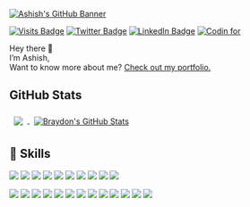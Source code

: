 [![Ashish's GitHub Banner](https://i.imgur.com/VXZ38j1.png)](https://ashish.ch)

[![Visits Badge](https://badges.pufler.dev/visits/pandawhocodes/pandawhocodes)](https://ashish.ch)
[![Twitter Badge](https://img.shields.io/badge/Twitter-Profile-informational?style=flat&logo=twitter&logoColor=white&color=1CA2F1)](https://twitter.com/ashish_che)
[![LinkedIn Badge](https://img.shields.io/badge/LinkedIn-Profile-informational?style=flat&logo=linkedin&logoColor=white&color=0D76A8)](https://www.linkedin.com/in/reach2ashish/)
[![Codin for](https://badges.pufler.dev/years/pandawhocodes)](https://badges.pufler.dev)


Hey there 👋  
I’m Ashish,  
Want to know more about me? [Check out my portfolio.](https://ashish.ch/)


## GitHub Stats

<a href="https://github.com/pandawhocodes">
  <img align="center" style="margin:0.5rem" src="https://github-readme-stats.vercel.app/api/top-langs/?username=pandawhocodes&hide=html,css&title_color=ffffff&text_color=c9cacc&icon_color=4AB197&bg_color=1A2B34" />
</a>

<a href="https://github.com/pandawhocodes">
  <img align="center" style="margin:0.5rem" src="https://github-readme-stats.vercel.app/api?username=pandawhocodes&show_icons=true&line_height=27&count_private=true&title_color=ffffff&text_color=c9cacc&icon_color=4AB097&bg_color=1A2B34" alt="Braydon's GitHub Stats" />
</a>


## 💼 Skills

![](https://img.shields.io/badge/Code-Python-informational?style=flat&logo=MongoDB&logoColor=white&color=4AB197)
![](https://img.shields.io/badge/Code-Flask-informational?style=flat&logo=MongoDB&logoColor=white&color=4AB197)
![](https://img.shields.io/badge/Code-Django-informational?style=flat&logo=MongoDB&logoColor=white&color=4AB197)
![](https://img.shields.io/badge/Code-Airflow-informational?style=flat&logo=MongoDB&logoColor=white&color=4AB197)
![](https://img.shields.io/badge/Code-kafka-informational?style=flat&logo=MongoDB&logoColor=white&color=4AB197)
![](https://img.shields.io/badge/Code-go-informational?style=flat&logo=MongoDB&logoColor=white&color=4AB197)
![](https://img.shields.io/badge/Code-NodeJs-informational?style=flat&logo=MongoDB&logoColor=white&color=4AB197)
![](https://img.shields.io/badge/Code-wordpress-informational?style=flat&logo=MongoDB&logoColor=white&color=4AB197)
![](https://img.shields.io/badge/Code-MongoDB-informational?style=flat&logo=MongoDB&logoColor=white&color=4AB197)
![](https://img.shields.io/badge/Code-MySQL-informational?style=flat&logo=MySQL&logoColor=white&color=4AB197)


![](https://img.shields.io/badge/Tools-Docker-informational?style=flat&logo=docker&logoColor=white&color=4AB197)
![](https://img.shields.io/badge/Tools-Pivotal-informational?style=flat&logo=Pivotal-Tracker&logoColor=white&color=4AB197)
![](https://img.shields.io/badge/Tools-NGINX-informational?style=flat&logo=nginx&logoColor=white&color=4AB197)
![](https://img.shields.io/badge/Tools-Netlify-informational?style=flat&logo=netlify&logoColor=white&color=4AB197)
![](https://img.shields.io/badge/Tools-Jenkins-informational?style=flat&logo=jenkins&logoColor=white&color=4AB197)
![](https://img.shields.io/badge/Tools-Actions-informational?style=flat&logo=github-actions&logoColor=white&color=4AB197)
![](https://img.shields.io/badge/Tools-NPM-informational?style=flat&logo=npm&logoColor=white&color=4AB197)
![](https://img.shields.io/badge/Tools-Postman-informational?style=flat&logo=Postman&logoColor=white&color=4AB197)
![](https://img.shields.io/badge/Tools-Photoshop-informational?style=flat&logo=Adobe-Photoshop&logoColor=white&color=4AB197)
![](https://img.shields.io/badge/Tools-GitHub-informational?style=flat&logo=GitHub&logoColor=white&color=4AB197)
![](https://img.shields.io/badge/Tools-GitLab-informational?style=flat&logo=GitLab&logoColor=white&color=4AB197)
![](https://img.shields.io/badge/Tools-Bitbucket-informational?style=flat&logo=Bitbucket&logoColor=white&color=4AB197)
![](https://img.shields.io/badge/Tools-Jira-informational?style=flat&logo=Jira-Software&logoColor=white&color=4AB197)
